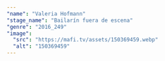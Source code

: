 ```yaml
---
"name": "Valeria Hofmann"
"stage_name": "Bailarín fuera de escena"
"genre": "2016_249"
"image":
  "src": "https://mafi.tv/assets/150369459.webp"
  "alt": "150369459"
---
```

